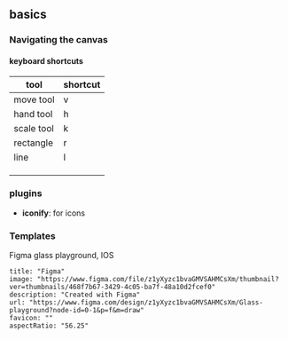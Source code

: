 ## basics

### Navigating the canvas

#### **keyboard shortcuts**


| tool       | shortcut |
| ---------- | -------- |
| move tool  | v        |
| hand tool  | h        |
| scale tool | k        |
| rectangle  | r        |
| line       | l        |
|            |          |
|            |          |
|            |          |

### plugins

- **iconify**: for icons


### Templates

Figma glass playground, IOS

```embed
title: "Figma"
image: "https://www.figma.com/file/z1yXyzc1bvaGMVSAHMCsXm/thumbnail?ver=thumbnails/468f7b67-3429-4c05-ba7f-48a10d2fcef0"
description: "Created with Figma"
url: "https://www.figma.com/design/z1yXyzc1bvaGMVSAHMCsXm/Glass-playground?node-id=0-1&p=f&m=draw"
favicon: ""
aspectRatio: "56.25"
```


